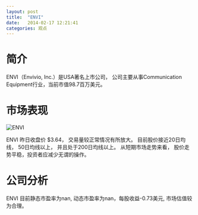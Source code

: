 ```yaml
---
layout: post
title:  "ENVI"
date:   2014-02-17 12:21:41
categories: 观点
---
```


# 简介
ENVI（Envivio, Inc.）是USA著名上市公司，
公司主要从事Communication Equipment行业，当前市值98.7百万美元。

# 市场表现

![ENVI](http://finviz.com/chart.ashx?t=ENVI&ty=c&ta=1&p=d&s=l)

ENVI 昨日收盘价 $3.64，
交易量较正常情况有所放大。
目前股价接近20日均线，
50日均线以上，
并且处于200日均线以上。
从短期市场走势来看，
股价走势平稳，投资者应减少无谓的操作。

# 公司分析
ENVI 目前静态市盈率为nan, 动态市盈率为nan，每股收益-0.73美元,
市场估值较为合理。
